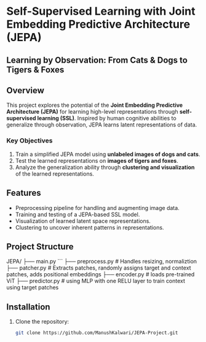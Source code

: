 # Self-Supervised Learning with Joint Embedding Predictive Architecture (JEPA)

## Learning by Observation: From Cats & Dogs to Tigers & Foxes

## Overview

This project explores the potential of the **Joint Embedding Predictive Architecture (JEPA)** for learning high-level representations through **self-supervised learning (SSL)**. Inspired by human cognitive abilities to generalize through observation, JEPA learns latent representations of data.

### Key Objectives
1. Train a simplified JEPA model using **unlabeled images of dogs and cats**.
2. Test the learned representations on **images of tigers and foxes**.
3. Analyze the generalization ability through **clustering and visualization** of the learned representations.

## Features
- Preprocessing pipeline for handling and augmenting image data.
- Training and testing of a JEPA-based SSL model.
- Visualization of learned latent space representations.
- Clustering to uncover inherent patterns in representations.

## Project Structure
JEPA/
├── main.py ```
├── preprocess.py # Handles resizing, normaliztion
├── patcher.py # Extracts patches, randomly assigns target and context patches, adds positional embeddings 
├── encoder.py # loads pre-trained ViT
├── predictor.py # using MLP with one RELU layer to train context using target patches 



## Installation
1. Clone the repository:
   ```bash
   git clone https://github.com/ManushKalwari/JEPA-Project.git
  

